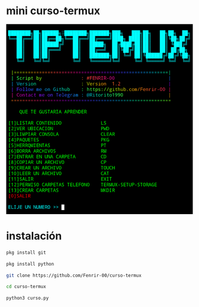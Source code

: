 #  mini curso-termux
![Screenshot](curso.png)
# instalación
``` bash
pkg install git
```
```bash
pkg install python
```
```bash
git clone https://github.com/Fenrir-00/curso-termux
```
```bash
cd curso-termux
```
```bash
python3 curso.py
```
